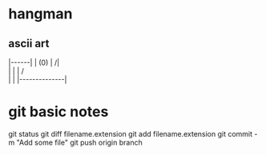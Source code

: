 # hangman

## ascii art

|------|
|     (0)
|     /|\
|      |
|     / \
|
|
|--------------|

# git basic notes
git status
git diff filename.extension
git add filename.extension
git commit -m "Add some file"
git push origin branch
